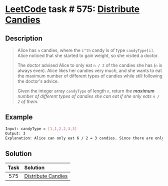 # [LeetCode][leetcode] task # 575: [Distribute Candies][task]

Description
-----------

> Alice has `n` candies, where the `i^th` candy is of type `candyType[i]`.
> Alice noticed that she started to gain weight, so she visited a doctor.
> 
> The doctor advised Alice to only eat `n / 2` of the candies she has (`n` is always even).
> Alice likes her candies very much, and she wants to eat the maximum number
> of different types of candies while still following the doctor's advice.
> 
> Given the integer array `candyType` of length `n`,
> return _the **maximum** number of different types of candies she can eat if she only eats `n / 2` of them_.

 Example
-------

```sh
Input: candyType = [1,1,2,2,3,3]
Output: 3
Explanation: Alice can only eat 6 / 2 = 3 candies. Since there are only 3 types, she can eat one of each type.
```

Solution
--------

| Task | Solution                       |
|:----:|:-------------------------------|
| 575  | [Distribute Candies][solution] |


[leetcode]: <http://leetcode.com/>
[task]: <https://leetcode.com/problems/distribute-candies/>
[solution]: <https://github.com/wellaxis/witalis-jkit/blob/main/module/tasks/src/main/java/com/witalis/jkit/tasks/core/task/leetcode/h6/p575/option/Practice.java>
